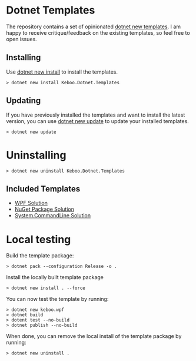 # Dotnet Templates

The repository contains a set of opinionated [dotnet new templates](https://learn.microsoft.com/dotnet/core/tools/custom-templates). I am happy to receive critique/feedback on the existing templates, so feel free to open issues.

## Installing
Use [dotnet new install](https://learn.microsoft.com/dotnet/core/tools/dotnet-new-install) to install the templates.

```cli
> dotnet new install Keboo.Dotnet.Templates
```

## Updating
If you have previously installed the templates and want to install the latest version, you can use [dotnet new update](https://learn.microsoft.com/dotnet/core/tools/dotnet-new-update) to update your installed templates.
```cli
> dotnet new update
```

# Uninstalling
```cli
> dotnet new uninstall Keboo.Dotnet.Templates
```

## Included Templates 
- [WPF Solution](./templates/WPF/WpfApp/README.md)
- [NuGet Package Solution](./templates/Library/NuGet/README.md)
- [System.CommandLine Solution](./templates/Console/ConsoleApp/README.md)


# Local testing 
Build the template package:
```cli
> dotnet pack --configuration Release -o .
```

Install the locally built template package
```cli
> dotnet new install . --force
```

You can now test the template by running:
```cli
> dotnet new keboo.wpf
> dotnet build
> dotent test --no-build
> dotnet publish --no-build
```

When done, you can remove the local install of the template package by running:
```cli
> dotnet new uninstall .
```